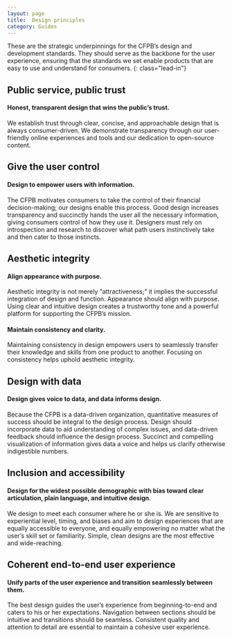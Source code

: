 ```yaml
---
layout: page
title:  Design principles
category: Guides
---
```


<div class="content-67 content-first">
	
These are the strategic underpinnings for the CFPB’s design and development standards. They should serve as the backbone for the user experience, ensuring that the standards we set enable products that are easy to use and understand for consumers.
{: class="lead-in"}

</div>

<div class="content-33 content-last">
	
</div>

## Public service, public trust

<div class="content-33 content-first">

#### Honest, transparent design that wins the public’s trust.

</div>

<div class="content-67 content-last">

We establish trust through clear, concise, and approachable design that is always consumer-driven. We demonstrate transparency through our user-friendly online experiences and tools and our dedication to open-source content. 

</div>

## Give the user control

<div class="content-33 content-first">

#### Design to empower users with information.

</div>

<div class="content-67 content-last">

The CFPB motivates consumers to take the control of their financial decision-making; our designs enable this process. Good design increases transparency and succinctly hands the user all the necessary information, giving consumers control of how they use it. Designers must rely on introspection and research to discover what path users instinctively take and then cater to those instincts. 

</div>        

## Aesthetic integrity

<div class="content-33 content-first">
          
#### Align appearance with purpose. 

</div>

<div class="content-67 content-last">

Aesthetic integrity is not merely “attractiveness;” it implies the successful integration of design and function. Appearance should align with purpose. Using clear and intuitive design creates a trustworthy tone and a powerful platform for supporting the CFPB’s mission.
  
</div>         

<div class="content-33 content-first">

#### Maintain consistency and clarity.

</div>

<div class="content-67 content-last">

Maintaining consistency in design empowers users to seamlessly transfer their knowledge and skills from one product to another. Focusing on consistency helps uphold aesthetic integrity. 

</div>
     
## Design with data
          
<div class="content-33 content-first">

#### Design gives voice to data, and data informs design.

</div>

<div class="content-67 content-last">

Because the CFPB is a data-driven organization, quantitative measures of success should be integral to the design process. Design should incorporate data to aid understanding of complex issues, and data-driven feedback should influence the design process. Succinct and compelling visualization of information gives data a voice and helps us clarify otherwise indigestible numbers. 

</div>

## Inclusion and accessibility
          
<div class="content-33 content-first">

#### Design for the widest possible demographic with bias toward clear articulation, plain language, and intuitive design.

</div>

<div class="content-67 content-last">

We design to meet each consumer where he or she is. We are sensitive to experiential level, timing, and biases and aim to design experiences that are equally accessible to everyone, and equally empowering no matter what the user’s skill set or familiarity. Simple, clean designs are the most effective and wide-reaching.   

</div>

## Coherent end-to-end user experience

<div class="content-33 content-first">

#### Unify parts of the user experience and transition seamlessly between them.

</div>

<div class="content-67 content-last">

The best design guides the user’s experience from beginning-to-end and caters to his or her expectations. Navigation between sections should be intuitive and transitions should be seamless. Consistent quality and attention to detail are essential to maintain a cohesive user experience.  

</div>
